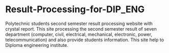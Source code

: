 # Result-Processing-for-DIP_ENG
Polytechnic students second semester result processing website with crystal report. This site processing the second semester result of seven department (computer, civil, electrical, mechanical, electronic, power, telecommunication) and also provide students information. This site help to Diploma engineering institute.
